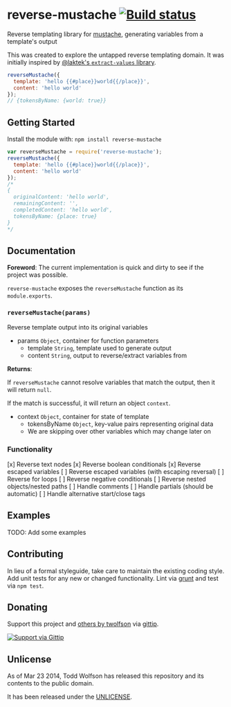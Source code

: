 # reverse-mustache [![Build status](https://travis-ci.org/twolfson/reverse-mustache.png?branch=master)](https://travis-ci.org/twolfson/reverse-mustache)

Reverse templating library for [mustache][], generating variables from a template's output

This was created to explore the untapped reverse templating domain. It was initially inspired by [@laktek's `extract-values` library][extract-values].

[mustache]: https://github.com/janl/mustache.js
[extract-values]: http://www.laktek.com/2012/10/04/extract-values-from-a-string/

```js
reverseMustache({
  template: 'hello {{#place}}world{{/place}}',
  content: 'hello world'
});
// {tokensByName: {world: true}}
```

## Getting Started
Install the module with: `npm install reverse-mustache`

```javascript
var reverseMustache = require('reverse-mustache');
reverseMustache({
  template: 'hello {{#place}}world{{/place}}',
  content: 'hello world'
});
/*
{
  originalContent: 'hello world',
  remainingContent: '',
  completedContent: 'hello world',
  tokensByName: {place: true}
}
*/
```

## Documentation
**Foreword**: The current implementation is quick and dirty to see if the project was possible.

`reverse-mustache` exposes the `reverseMustache` function as its `module.exports`.

### `reverseMustache(params)`
Reverse template output into its original variables

- params `Object`, container for function parameters
  - template `String`, template used to generate output
  - content `String`, output to reverse/extract variables from

**Returns**:

If `reverseMustache` cannot resolve variables that match the output, then it will return `null`.

If the match is successful, it will return an object `context`.

- context `Object`, container for state of template
  - tokensByName `Object`, key-value pairs representing original data
  - We are skipping over other variables which may change later on

### Functionality
[x] Reverse text nodes
[x] Reverse boolean conditionals
[x] Reverse escaped variables
[ ] Reverse escaped variables (with escaping reversal)
[ ] Reverse for loops
[ ] Reverse negative conditionals
[ ] Reverse nested objects/nested paths
[ ] Handle comments
[ ] Handle partials (should be automatic)
[ ] Handle alternative start/close tags

## Examples
TODO: Add some examples

## Contributing
In lieu of a formal styleguide, take care to maintain the existing coding style. Add unit tests for any new or changed functionality. Lint via [grunt](https://github.com/gruntjs/grunt) and test via `npm test`.

## Donating
Support this project and [others by twolfson][gittip] via [gittip][].

[![Support via Gittip][gittip-badge]][gittip]

[gittip-badge]: https://rawgithub.com/twolfson/gittip-badge/master/dist/gittip.png
[gittip]: https://www.gittip.com/twolfson/

## Unlicense
As of Mar 23 2014, Todd Wolfson has released this repository and its contents to the public domain.

It has been released under the [UNLICENSE][].

[UNLICENSE]: UNLICENSE
